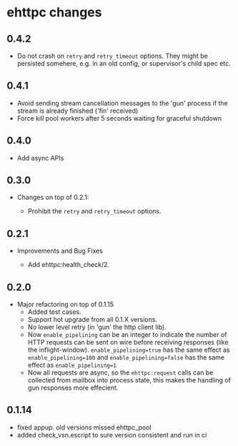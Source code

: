 # ehttpc changes

## 0.4.2

- Do not crash on `retry` and `retry_timeout` options.
  They might be persisted somehere, e.g. in an old config, or supervisor's child spec etc.

## 0.4.1

- Avoid sending stream cancellation messages to the 'gun' process if the stream is already finished ('fin' received)
- Force kill pool workers after 5 seconds waiting for graceful shutdown

## 0.4.0

- Add async APIs

## 0.3.0

- Changes on top of 0.2.1:

  - Prohibit the `retry` and `retry_timeout` options.

## 0.2.1

- Improvements and Bug Fixes

  - Add ehttpc:health_check/2.

## 0.2.0

- Major refactoring on top of 0.1.15
  - Added test cases.
  - Support hot upgrade from all 0.1.X versions.
  - No lower level retry (in 'gun' the http client lib).
  - Now `enable_pipelining` can be an integer to indicate the number of HTTP requests
    can be sent on wire before receiving responses (like the inflight-window).
    `enable_pipelining=true` has the same effect as `enable_pipelining=100` and
    `enable_pipelining=false` has the same effect as `enable_pipelining=1`
  - Now all requests are async, so the `ehttpc:request` calls can be collected
    from mailbox into process state, this makes the handling of gun responses
    more effecient.

## 0.1.14

- fixed appup. old versions missed ehttpc_pool
- added check_vsn.escript to sure version consistent and run in ci
